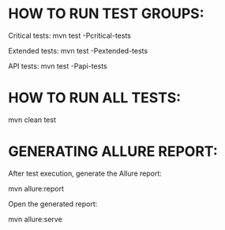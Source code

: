 # HOW TO RUN TEST GROUPS:
Critical tests: mvn test -Pcritical-tests 

Extended tests: mvn test -Pextended-tests

API tests: mvn test -Papi-tests

# HOW TO RUN ALL TESTS:
mvn clean test

# GENERATING ALLURE REPORT:


After test execution, generate the Allure report:

mvn allure:report

Open the generated report:

mvn allure:serve